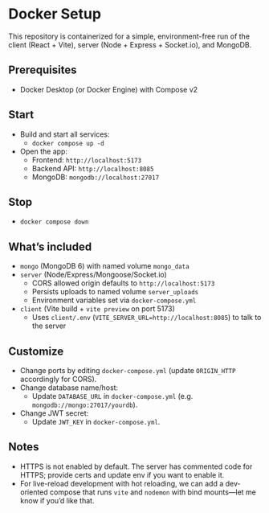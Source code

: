 # Docker Setup

This repository is containerized for a simple, environment-free run of the client (React + Vite), server (Node + Express + Socket.io), and MongoDB.

## Prerequisites
- Docker Desktop (or Docker Engine) with Compose v2

## Start
- Build and start all services:
  - `docker compose up -d`
- Open the app:
  - Frontend: `http://localhost:5173`
  - Backend API: `http://localhost:8085`
  - MongoDB: `mongodb://localhost:27017`

## Stop
- `docker compose down`

## What’s included
- `mongo` (MongoDB 6) with named volume `mongo_data`
- `server` (Node/Express/Mongoose/Socket.io)
  - CORS allowed origin defaults to `http://localhost:5173`
  - Persists uploads to named volume `server_uploads`
  - Environment variables set via `docker-compose.yml`
- `client` (Vite build + `vite preview` on port 5173)
  - Uses `client/.env` (`VITE_SERVER_URL=http://localhost:8085`) to talk to the server

## Customize
- Change ports by editing `docker-compose.yml` (update `ORIGIN_HTTP` accordingly for CORS).
- Change database name/host:
  - Update `DATABASE_URL` in `docker-compose.yml` (e.g. `mongodb://mongo:27017/yourdb`).
- Change JWT secret:
  - Update `JWT_KEY` in `docker-compose.yml`.

## Notes
- HTTPS is not enabled by default. The server has commented code for HTTPS; provide certs and update env if you want to enable it.
- For live-reload development with hot reloading, we can add a dev-oriented compose that runs `vite` and `nodemon` with bind mounts—let me know if you’d like that.
